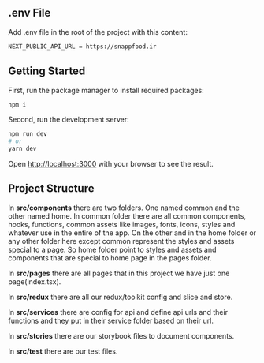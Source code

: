 ## .env File

Add .env file in the root of the project with this content:

```bash
NEXT_PUBLIC_API_URL = https://snappfood.ir
```

## Getting Started

First, run the package manager to install required packages:

```bash
npm i
```

Second, run the development server:

```bash
npm run dev
# or
yarn dev
```

Open [http://localhost:3000](http://localhost:3000) with your browser to see the result.

## Project Structure

In **src/components** there are two folders.
One named common and the other named home. In common folder there are all common components, hooks, functions, common assets like images, fonts, icons, styles and whatever use in the entire of the app.
On the other and in the home folder or any other folder here except common represent the styles and assets special to a page. So home folder point to styles and assets and components that are special to home page in the pages folder.

In **src/pages** there are all pages that in this project we have just one page(index.tsx).

In **src/redux** there are all our redux/toolkit config and slice and store.

In **src/services** there are config for api and define api urls and their functions and they put in their service folder based on their url.

In **src/stories** there are our storybook files to document components.

In **src/test** there are our test files.
